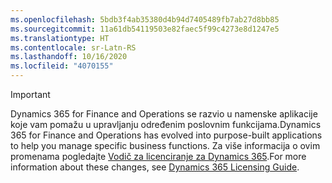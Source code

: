 ```yaml
---
ms.openlocfilehash: 5bdb3f4ab35380d4b94d7405489fb7ab27d8bb85
ms.sourcegitcommit: 11a61db54119503e82faec5f99c4273e8d1247e5
ms.translationtype: HT
ms.contentlocale: sr-Latn-RS
ms.lasthandoff: 10/16/2020
ms.locfileid: "4070155"
---
```

> [!IMPORTANT]
> <span data-ttu-id="81bde-101">Dynamics 365 for Finance and Operations se razvio u namenske aplikacije koje vam pomažu u upravljanju određenim poslovnim funkcijama.</span><span class="sxs-lookup"><span data-stu-id="81bde-101">Dynamics 365 for Finance and Operations has evolved into purpose-built applications to help you manage specific business functions.</span></span> <span data-ttu-id="81bde-102">Za više informacija o ovim promenama pogledajte [Vodič za licenciranje za Dynamics 365](https://mbs.microsoft.com/Files/public/365/Dynamics365LicensingGuide.pdf).</span><span class="sxs-lookup"><span data-stu-id="81bde-102">For more information about these changes, see [Dynamics 365 Licensing Guide](https://mbs.microsoft.com/Files/public/365/Dynamics365LicensingGuide.pdf).</span></span>
 
